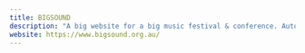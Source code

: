 ```yaml
---
title: BIGSOUND
description: "A big website for a big music festival & conference. Automation used to minimise management & improve artist engagement."
website: https://www.bigsound.org.au/
---
```

